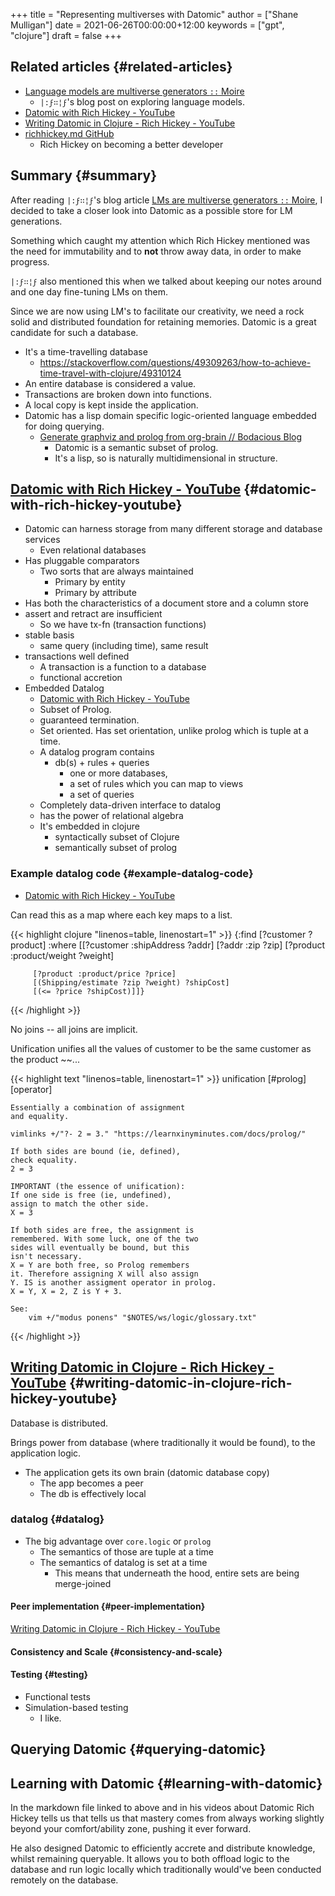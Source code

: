 +++
title = "Representing multiverses with Datomic"
author = ["Shane Mulligan"]
date = 2021-06-26T00:00:00+12:00
keywords = ["gpt", "clojure"]
draft = false
+++

## Related articles {#related-articles}

-   [Language models are multiverse generators `::`  Moire](https://generative.ink/posts/language-models-are-multiverse-generators/)
    -   `|:ϝ∷¦ϝ`'s blog post on exploring language models.
-   [Datomic with Rich Hickey - YouTube](https://www.youtube.com/watch?v=9TYfcyvSpEQ)
-   [Writing Datomic in Clojure - Rich Hickey - YouTube](https://www.youtube.com/watch?v=7Fi-UvrRpyI)
-   [richhickey.md GitHub](https://gist.github.com/prakhar1989/1b0a2c9849b2e1e912fb)
    -   Rich Hickey on becoming a better developer


## Summary {#summary}

After reading `|:ϝ∷¦ϝ`'s blog article
[LMs are multiverse generators `::` Moire](https://generative.ink/posts/language-%20models-are-multiverse-generators/), I
decided to take a closer look into Datomic as
a possible store for LM generations.

Something which caught my attention which Rich
Hickey mentioned was the need for immutability
and to **not** throw away data, in order to make progress.

`|:ϝ∷¦ϝ` also mentioned this when we talked
about keeping our notes around and one day
fine-tuning LMs on them.

Since we are now using LM's to facilitate our
creativity, we need a rock solid and
distributed foundation for retaining memories.
Datomic is a great candidate for such a
database.

-   It's a time-travelling database
    -   <https://stackoverflow.com/questions/49309263/how-to-achieve-time-travel-with-clojure/49310124>
-   An entire database is considered a value.
-   Transactions are broken down into functions.
-   A local copy is kept inside the application.
-   Datomic has a lisp domain specific logic-oriented language embedded for doing querying.
    -   [Generate graphviz and prolog from org-brain // Bodacious Blog](https://mullikine.github.io/posts/generate-graphviz-and-prolog-from-org-brain/)
        -   Datomic is a semantic subset of prolog.
        -   It's a lisp, so is naturally multidimensional in structure.


## [Datomic with Rich Hickey - YouTube](https://www.youtube.com/watch?v=9TYfcyvSpEQ) {#datomic-with-rich-hickey-youtube}

-   Datomic can harness storage from many different storage and database services
    -   Even relational databases
-   Has pluggable comparators
    -   Two sorts that are always maintained
        -   Primary by entity
        -   Primary by attribute
-   Has both the characteristics of a document store and a column store
-   assert and retract are insufficient
    -   So we have tx-fn (transaction functions)
-   stable basis
    -   same query (including time), same result
-   transactions well defined
    -   A transaction is a function to a database
    -   functional accretion
-   Embedded Datalog
    -   [Datomic with Rich Hickey - YouTube](https://youtu.be/9TYfcyvSpEQ)
    -   Subset of Prolog.
    -   guaranteed termination.
    -   Set oriented.
        Has set orientation, unlike prolog which
        is tuple at a time.
    -   A datalog program contains
        -   db(s) + rules + queries
            -   one or more databases,
            -   a set of rules which you can map to views
            -   a set of queries
    -   Completely data-driven interface to datalog
    -   has the power of relational algebra
    -   It's embedded in clojure
        -   syntactically subset of Clojure
        -   semantically subset of prolog


### Example datalog code {#example-datalog-code}

-   [Datomic with Rich Hickey - YouTube](https://youtu.be/9TYfcyvSpEQ)

Can read this as a map where each key maps to a list.

{{< highlight clojure "linenos=table, linenostart=1" >}}
{:find [?customer ?product]
 :where [[?customer :shipAddress ?addr]
         [?addr :zip ?zip]
         [?product :product/weight ?weight]

         [?product :product/price ?price]
         [(Shipping/estimate ?zip ?weight) ?shipCost]
         [(<= ?price ?shipCost)]]}
{{< /highlight >}}

No joins -- all joins are implicit.

Unification unifies all the values of customer
to be the same customer as the product ~~...

{{< highlight text "linenos=table, linenostart=1" >}}
unification
    [#prolog]
    [operator]

    Essentially a combination of assignment
    and equality.

    vimlinks +/"?- 2 = 3." "https://learnxinyminutes.com/docs/prolog/"

    If both sides are bound (ie, defined),
    check equality.
    2 = 3

    IMPORTANT (the essence of unification):
    If one side is free (ie, undefined),
    assign to match the other side.
    X = 3

    If both sides are free, the assignment is
    remembered. With some luck, one of the two
    sides will eventually be bound, but this
    isn't necessary.
    X = Y are both free, so Prolog remembers
    it. Therefore assigning X will also assign
    Y. IS is another assigment operator in prolog.
    X = Y, X = 2, Z is Y + 3.

    See:
        vim +/"modus ponens" "$NOTES/ws/logic/glossary.txt"
{{< /highlight >}}


## [Writing Datomic in Clojure - Rich Hickey - YouTube](https://www.youtube.com/watch?v=7Fi-UvrRpyI) {#writing-datomic-in-clojure-rich-hickey-youtube}

Database is distributed.

Brings power from database (where
traditionally it would be found), to the
application logic.

-   The application gets its own brain (datomic database copy)
    -   The app becomes a peer
    -   The db is effectively local


### datalog {#datalog}

-   The big advantage over `core.logic` or `prolog`
    -   The semantics of those are tuple at a time
    -   The semantics of datalog is set at a time
        -   This means that underneath the hood, entire sets are being merge-joined


#### Peer implementation {#peer-implementation}

[Writing Datomic in Clojure - Rich Hickey - YouTube](https://youtu.be/7Fi-UvrRpyI)


#### Consistency and Scale {#consistency-and-scale}


#### Testing {#testing}

-   Functional tests
-   Simulation-based testing
    -   I like.


## Querying Datomic {#querying-datomic}

<!-- Play on asciinema.com -->
<!-- <a title="asciinema recording" href="https://asciinema.org/a/4EMtFoULbap3OtMKg9HqFojf5" target="_blank"><img alt="asciinema recording" src="https://asciinema.org/a/4EMtFoULbap3OtMKg9HqFojf5.svg" /></a> -->
<!-- Play on the blog -->
<script src="https://asciinema.org/a/4EMtFoULbap3OtMKg9HqFojf5.js" id="asciicast-4EMtFoULbap3OtMKg9HqFojf5" async></script>


## Learning with Datomic {#learning-with-datomic}

In the markdown file linked to above and in
his videos about Datomic Rich Hickey tells us
that tells us that mastery comes from always
working slightly beyond your comfort/ability
zone, pushing it ever forward.

He also designed Datomic to efficiently
accrete and distribute knowledge, whilst
remaining queryable. It allows you to both
offload logic to the database and run logic
locally which traditionally would've been
conducted remotely on the database.